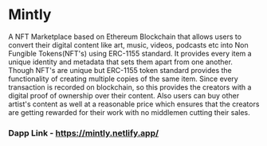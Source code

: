 # Mintly
A NFT Marketplace based on Ethereum Blockchain that allows users to convert their digital content like art, music, videos, podcasts etc into Non Fungible Tokens(NFT's) using ERC-1155 standard. It provides every item a unique identity and metadata that sets them apart from one another. Though NFT's are unique but ERC-1155 token standard provides the functionality of creating multiple copies of the same item. Since every transaction is recorded on blockchain, so this provides the creators with a digital proof of ownership over their content. Also users can buy other artist's content as well at a reasonable price which ensures that the creators are getting rewarded for their work with no middlemen cutting their sales.

### Dapp Link - https://mintly.netlify.app/
